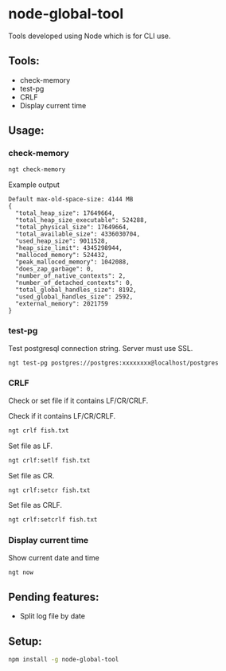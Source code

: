 <!--
node ./bin/index.js now
-->

# node-global-tool

Tools developed using Node which is for CLI use.

## Tools:

- check-memory
- test-pg
- CRLF
- Display current time

## Usage:

### check-memory

```sh
ngt check-memory
```

Example output

```
Default max-old-space-size: 4144 MB
{
  "total_heap_size": 17649664,
  "total_heap_size_executable": 524288,
  "total_physical_size": 17649664,
  "total_available_size": 4336030704,
  "used_heap_size": 9011528,
  "heap_size_limit": 4345298944,
  "malloced_memory": 524432,
  "peak_malloced_memory": 1042088,
  "does_zap_garbage": 0,
  "number_of_native_contexts": 2,
  "number_of_detached_contexts": 0,
  "total_global_handles_size": 8192,
  "used_global_handles_size": 2592,
  "external_memory": 2021759
}
```

### test-pg

Test postgresql connection string. Server must use SSL.

```sh
ngt test-pg postgres://postgres:xxxxxxxx@localhost/postgres
```

### CRLF

Check or set file if it contains LF/CR/CRLF.

Check if it contains LF/CR/CRLF.

```sh
ngt crlf fish.txt
```

Set file as LF.

```sh
ngt crlf:setlf fish.txt
```

Set file as CR.

```sh
ngt crlf:setcr fish.txt
```

Set file as CRLF.

```sh
ngt crlf:setcrlf fish.txt
```

### Display current time

Show current date and time

```sh
ngt now
```

## Pending features:

- Split log file by date

## Setup:

```sh
npm install -g node-global-tool
```

